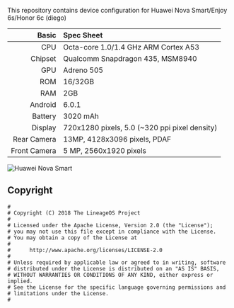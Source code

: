 This repository contains device configuration for Huawei Nova Smart/Enjoy 6s/Honor 6c (diego)

Basic   | Spec Sheet
-------:|:----------
CPU     | Octa-core 1.0/1.4 GHz ARM Cortex A53
Chipset | Qualcomm Snapdragon 435, MSM8940
GPU     | Adreno 505
ROM     | 16/32GB 
RAM     | 2GB
Android | 6.0.1
Battery | 3020 mAh
Display | 720x1280 pixels, 5.0 (~320 ppi pixel density)
Rear Camera  | 13MP, 4128x3096 pixels, PDAF
Front Camera | 5 MP, 2560x1920 pixels

![Huawei Nova Smart](https://fdn2.gsmarena.com/vv/pics/huawei/huawei-enjoy-6s.jpg "Huawei Nova Smart")

## Copyright

```
#
# Copyright (C) 2018 The LineageOS Project
#
# Licensed under the Apache License, Version 2.0 (the "License");
# you may not use this file except in compliance with the License.
# You may obtain a copy of the License at
#
#      http://www.apache.org/licenses/LICENSE-2.0
#
# Unless required by applicable law or agreed to in writing, software
# distributed under the License is distributed on an "AS IS" BASIS,
# WITHOUT WARRANTIES OR CONDITIONS OF ANY KIND, either express or implied.
# See the License for the specific language governing permissions and
# limitations under the License.
#
